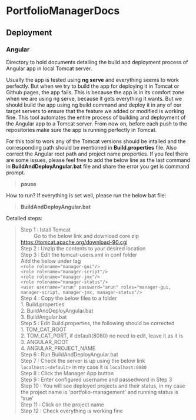 # PortfolioManagerDocs
## Deployment
### Angular
Directory to hold documents detailing the build and deployment process of Angular app in local Tomcat server.

Usually the app is tested using **ng serve** and everything seems to work perfectly. But when we try to build the app for deploying it in Tomcat or Github pages, the app fails.
This is because the app is in its comfort zone when we are using ng serve, because it gets everything it wants.
But we should build the app using ng build command and deploy it in any of our target servers to ensure that the feature we added or modified is working fine.
This tool automates the entire process of building and deployment of the Angular app to a Tomcat server. 
From now on, before each push to the repositories make sure the app is running perfectly in Tomcat.

For this tool to work any of the Tomcat versions should be intalled and the corresponding path should be mentioned in **Build.properties** file. Also correct the Angular root path and project name properties.
If you feel there are some issues, please feel free to add the below line as the last command in **BuildAndDeployAngular.bat** file and share the error you get is command prompt.
>**pause**

How to run?
If everything is set well, please run the below bat file:
>**BuildAndDeployAngular.bat**

Detailed steps:
>Step 1  : Istall Tomcat  
&nbsp;&nbsp;&nbsp;&nbsp;&nbsp;&nbsp;&nbsp;&nbsp; Go to the below link and download core zip  
		   https://tomcat.apache.org/download-90.cgi  
>Step 2  : Unzip the contents to your desired location  
>Step 3  : Edit the tomcat-users.xml in conf folder  
		   Add the below under <tomcat-users> tag  
			`<role rolename="manager-gui"/>`  
			`<role rolename="manager-script"/>`  
			`<role rolename="manager-jmx"/>`  
			`<role rolename="manager-status"/>`  
			`<user username="arun" password="arun" roles="manager-gui, manager-script, manager-jmx, manager-status"/>`  
>Step 4  : Copy the below files to a folder  
			1. Build.properties  
			2. BuildAndDeployAngular.bat  
			3. BuildAngular.bat  
>Step 5  : Edit Build.properties, the following should be corrected  
			1. TOM_CAT_ROOT  
			2. TOM_CAT_PORT, if default(8080) no need to edit, leave it as it is  
			3. ANGULAR_ROOT  
			4. ANGULAR_PROJECT_NAME  
>Step 6  : Run BuildAndDeployAngular.bat  
>Step 7  : Check the server is up using the below link  
		   `localhost:<default>` in my case it is `localhost:8080`  
>Step 8  : Click the Manager App button  
>Step 9  : Enter configured username and passedword in Step 3  
>Step 10 : You will see deployed projects and their status, in my case the project name is 'portfolio-management' and running status is 'true'  
>Step 11 : Click on the project name  
>Step 12 : Check everything is working fine  